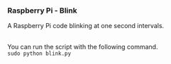   ### Raspberry Pi - Blink
A Raspberry Pi code blinking at one second intervals. <br><br>

You can run the script with the following command. <br>
`sudo python blink.py`
